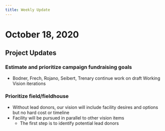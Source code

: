 ```yaml
---
title: Weekly Update
---
```

# October 18, 2020

## Project Updates
### Estimate and prioritize campaign fundraising goals
- Bodner, Frech, Rojano, Seibert, Trenary continue work on draft Working Vision iterations

### Prioritize field/fieldhouse
- Without lead donors, our vision will include facility desires and options but no hard cost or timeline
- Facility will be pursued in parallel to other vision items
    - The first step is to identify potential lead donors
